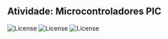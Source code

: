 ## Atividade: Microcontroladores PIC
![License](https://img.shields.io/badge/Code%20License-MIT-green.svg)
![License](https://img.shields.io/badge/IOT-learning-green.svg)
![License](https://img.shields.io/badge/UNIFG-Microcontroladores-blue.svg)